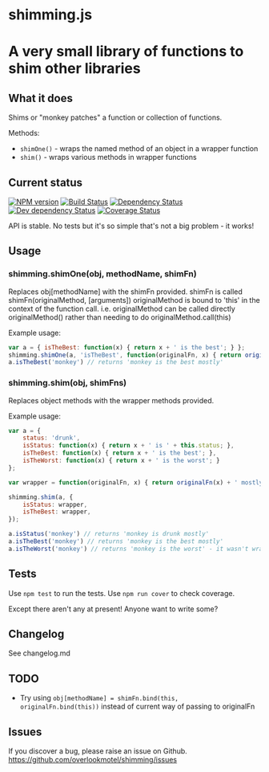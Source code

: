 # shimming.js

# A very small library of functions to shim other libraries

## What it does

Shims or "monkey patches" a function or collection of functions.

Methods:

* `shimOne()` - wraps the named method of an object in a wrapper function
* `shim()` - wraps various methods in wrapper functions

## Current status

[![NPM version](https://img.shields.io/npm/v/shimming.svg)](https://www.npmjs.com/package/shimming)
[![Build Status](https://img.shields.io/travis/overlookmotel/shimming/master.svg)](http://travis-ci.org/overlookmotel/shimming)
[![Dependency Status](https://img.shields.io/david/overlookmotel/shimming.svg)](https://david-dm.org/overlookmotel/shimming)
[![Dev dependency Status](https://img.shields.io/david/dev/overlookmotel/shimming.svg)](https://david-dm.org/overlookmotel/shimming)
[![Coverage Status](https://img.shields.io/coveralls/overlookmotel/shimming/master.svg)](https://coveralls.io/r/overlookmotel/shimming)

API is stable.
No tests but it's so simple that's not a big problem - it works!

## Usage

### shimming.shimOne(obj, methodName, shimFn)

Replaces obj[methodName] with the shimFn provided.
shimFn is called shimFn(originalMethod, [arguments])
originalMethod is bound to 'this' in the context of the function call. i.e. originalMethod can be called directly originalMethod() rather than needing to do originalMethod.call(this)

Example usage:

```js
var a = { isTheBest: function(x) { return x + ' is the best'; } };
shimming.shimOne(a, 'isTheBest', function(originalFn, x) { return originalFn(x) + ' mostly'; });
a.isTheBest('monkey') // returns 'monkey is the best mostly'
```

### shimming.shim(obj, shimFns)

Replaces object methods with the wrapper methods provided.

Example usage:

```js
var a = {
	status: 'drunk',
	isStatus: function(x) { return x + ' is ' + this.status; },
	isTheBest: function(x) { return x + ' is the best'; },
	isTheWorst: function(x) { return x + ' is the worst'; }
};

var wrapper = function(originalFn, x) { return originalFn(x) + ' mostly'; };

shimming.shim(a, {
	isStatus: wrapper,
	isTheBest: wrapper,
});

a.isStatus('monkey') // returns 'monkey is drunk mostly'
a.isTheBest('monkey') // returns 'monkey is the best mostly'
a.isTheWorst('monkey') // returns 'monkey is the worst' - it wasn't wrapped
```

## Tests

Use `npm test` to run the tests. Use `npm run cover` to check coverage.

Except there aren't any at present! Anyone want to write some?

## Changelog

See changelog.md

## TODO

* Try using `obj[methodName] = shimFn.bind(this, originalFn.bind(this))` instead of current way of passing to originalFn

## Issues

If you discover a bug, please raise an issue on Github. https://github.com/overlookmotel/shimming/issues
